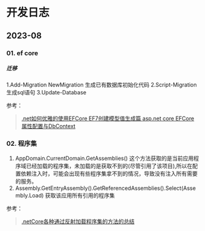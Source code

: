 # 开发日志

## 2023-08 

### 01. ef core


##### 迁移

1.Add-Migration NewMigration  生成已有数据库初始化代码
2.Script-Migration 生成sql语句
3.Update-Database 

 参考： 

 > [.net如何优雅的使用EFCore ](https://www.cnblogs.com/qwqwQAQ/p/16932139.html)
 > [EF7创建模型值生成篇 ](https://www.cnblogs.com/YataoFeng/p/17187786.html)
 > [asp.net core EFCore 属性配置与DbContext]( https://juejin.cn/post/7095288086480814116#heading-8)


### 02. 程序集

1. AppDomain.CurrentDomain.GetAssemblies()	这个方法获取的是当前应用程序域已经加载的程序集，未加载的是获取不到的(尽管引用了该项目),所以在配置依赖注入时，可能会出现有些程序集拿不到的情况，导致没有注入所有需要的服务。
2. Assembly.GetEntryAssembly().GetReferencedAssemblies().Select(Assembly.Load) 获取该应用所有引用的程序集



 参考： 

 > [.netCore各种通过反射加载程序集的方法的总结](https://www.cnblogs.com/qwfy-y/p/14850297.html)


 